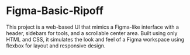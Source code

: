 # Figma-Basic-Ripoff
This project is a web-based UI that mimics a Figma-like interface with a header, sidebars for tools, and a scrollable center area. Built using only HTML and CSS, it simulates the look and feel of a Figma workspace using flexbox for layout and responsive design.

